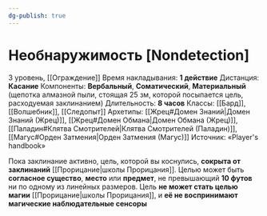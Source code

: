 ```yaml
---
dg-publish: true
---
```

# Необнаружимость [Nondetection]
3 уровень, [[Ограждение]]
Время накладывания: **1 действие**
Дистанция: **Касание**
Компоненты: **Вербальный**, **Соматический**, **Материальный** (щепотка алмазной пыли, стоящая 25 зм, которой посыпается цель, расходуемая заклинанием)
Длительность: **8 часов**
Классы: [[Бард]], [[Волшебник]], [[Следопыт]]
Архетипы: [[Жрец#Домен Знаний|Домен Знаний (Жрец)]], [[Жрец#Домен Обмана|Домен Обмана (Жрец)]], [[Паладин#Клятва Смотрителей|Клятва Смотрителей (Паладин)]], [[Магус#Орден Затмения|Орден Затмения (Магус)]]
Источник: «Player's handbook»

Пока заклинание активно, цель, которой вы коснулись, **сокрыта от заклинаний** [[Прорицание|школы Прорицания]]. Целью может быть **согласное существо**, **место** или **предмет**, не превышающий **10 футов** ни по одному из линейных размеров. Цель **не может стать целью магии** [[Прорицание|школы Прорицания]], и **её не воспринимают магические наблюдательные сенсоры**